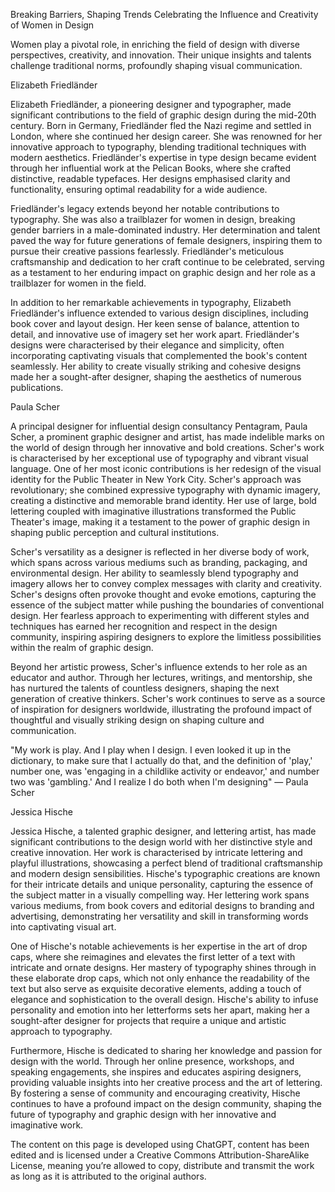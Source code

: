 Breaking Barriers, Shaping Trends
Celebrating the Influence and Creativity of Women in Design

Women play a pivotal role, in enriching the field of design with diverse perspectives, creativity, and innovation. Their unique insights and talents challenge traditional norms, profoundly shaping visual communication. 


Elizabeth Friedländer

Elizabeth Friedländer, a pioneering designer and typographer, made significant contributions to the field of graphic design during the mid-20th century. Born in Germany, Friedländer fled the Nazi regime and settled in London, where she continued her design career. She was renowned for her innovative approach to typography, blending traditional techniques with modern aesthetics. Friedländer's expertise in type design became evident through her influential work at the Pelican Books, where she crafted distinctive, readable typefaces. Her designs emphasised clarity and functionality, ensuring optimal readability for a wide audience.

Friedländer's legacy extends beyond her notable contributions to typography. She was also a trailblazer for women in design, breaking gender barriers in a male-dominated industry. Her determination and talent paved the way for future generations of female designers, inspiring them to pursue their creative passions fearlessly. Friedländer's meticulous craftsmanship and dedication to her craft continue to be celebrated, serving as a testament to her enduring impact on graphic design and her role as a trailblazer for women in the field.

In addition to her remarkable achievements in typography, Elizabeth Friedländer's influence extended to various design disciplines, including book cover and layout design. Her keen sense of balance, attention to detail, and innovative use of imagery set her work apart. Friedländer's designs were characterised by their elegance and simplicity, often incorporating captivating visuals that complemented the book's content seamlessly. Her ability to create visually striking and cohesive designs made her a sought-after designer, shaping the aesthetics of numerous publications.


Paula Scher

A principal designer for influential design consultancy Pentagram, Paula Scher, a prominent graphic designer and artist, has made indelible marks on the world of design through her innovative and bold creations. Scher's work is characterised by her exceptional use of typography and vibrant visual language. One of her most iconic contributions is her redesign of the visual identity for the Public Theater in New York City. Scher's approach was revolutionary; she combined expressive typography with dynamic imagery, creating a distinctive and memorable brand identity. Her use of large, bold lettering coupled with imaginative illustrations transformed the Public Theater's image, making it a testament to the power of graphic design in shaping public perception and cultural institutions.

Scher's versatility as a designer is reflected in her diverse body of work, which spans across various mediums such as branding, packaging, and environmental design. Her ability to seamlessly blend typography and imagery allows her to convey complex messages with clarity and creativity. Scher's designs often provoke thought and evoke emotions, capturing the essence of the subject matter while pushing the boundaries of conventional design. Her fearless approach to experimenting with different styles and techniques has earned her recognition and respect in the design community, inspiring aspiring designers to explore the limitless possibilities within the realm of graphic design.

Beyond her artistic prowess, Scher's influence extends to her role as an educator and author. Through her lectures, writings, and mentorship, she has nurtured the talents of countless designers, shaping the next generation of creative thinkers. Scher's work continues to serve as a source of inspiration for designers worldwide, illustrating the profound impact of thoughtful and visually striking design on shaping culture and communication.

"My work is play. And I play when I design. I even looked it up in the dictionary, to make sure that I actually do that, and the definition of 'play,' number one, was 'engaging in a childlike activity or endeavor,' and number two was 'gambling.' And I realize I do both when I'm designing"
― Paula Scher


Jessica Hische 

Jessica Hische, a talented graphic designer, and lettering artist, has made significant contributions to the design world with her distinctive style and creative innovation. Her work is characterised by intricate lettering and playful illustrations, showcasing a perfect blend of traditional craftsmanship and modern design sensibilities. Hische's typographic creations are known for their intricate details and unique personality, capturing the essence of the subject matter in a visually compelling way. Her lettering work spans various mediums, from book covers and editorial designs to branding and advertising, demonstrating her versatility and skill in transforming words into captivating visual art.

One of Hische's notable achievements is her expertise in the art of drop caps, where she reimagines and elevates the first letter of a text with intricate and ornate designs. Her mastery of typography shines through in these elaborate drop caps, which not only enhance the readability of the text but also serve as exquisite decorative elements, adding a touch of elegance and sophistication to the overall design. Hische's ability to infuse personality and emotion into her letterforms sets her apart, making her a sought-after designer for projects that require a unique and artistic approach to typography.

Furthermore, Hische is dedicated to sharing her knowledge and passion for design with the world. Through her online presence, workshops, and speaking engagements, she inspires and educates aspiring designers, providing valuable insights into her creative process and the art of lettering. By fostering a sense of community and encouraging creativity, Hische continues to have a profound impact on the design community, shaping the future of typography and graphic design with her innovative and imaginative work.

The content on this page is developed using ChatGPT, content has been edited and is licensed under a Creative Commons Attribution-ShareAlike License, meaning you’re allowed to copy, distribute and transmit the work as long as it is attributed to the original authors.
